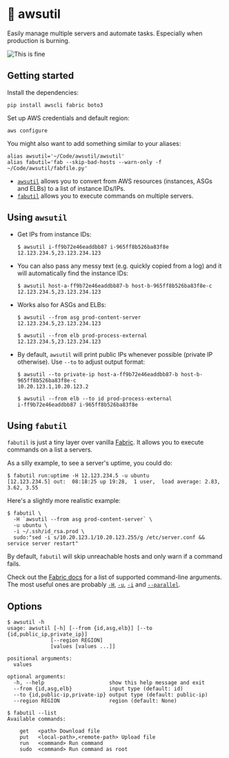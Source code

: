 # 🚒 awsutil

Easily manage multiple servers and automate tasks. Especially when production is burning.

![This is fine](https://i.imgur.com/ck8tvNd.png)

## Getting started

Install the dependencies:

```
pip install awscli fabric boto3
```

Set up AWS credentials and default region:
```
aws configure
```

You might also want to add something similar to your aliases:
```
alias awsutil='~/Code/awsutil/awsutil'
alias fabutil='fab --skip-bad-hosts --warn-only -f ~/Code/awsutil/fabfile.py'
```

* [`awsutil`](awsutil) allows you to convert from AWS resources (instances, ASGs and ELBs) to a list of instance IDs/IPs.
* [`fabutil`](fabfile.py) allows you to execute commands on multiple servers.

## Using `awsutil`

* Get IPs from instance IDs:

    ```
    $ awsutil i-ff9b72e46eaddbb87 i-965ff8b526ba83f8e
    12.123.234.5,23.123.234.123
    ```

* You can also pass any messy text (e.g. quickly copied from a log) and it will automatically find the instance IDs:

    ```
    $ awsutil host-a-ff9b72e46eaddbb87-b host-b-965ff8b526ba83f8e-c
    12.123.234.5,23.123.234.123
    ```

* Works also for ASGs and ELBs:

    ```
    $ awsutil --from asg prod-content-server
    12.123.234.5,23.123.234.123
    ```

    ```
    $ awsutil --from elb prod-process-external
    12.123.234.5,23.123.234.123
    ```

* By default, `awsutil` will print public IPs whenever possible (private IP otherwise). Use `--to` to adjust output format:

    ```
    $ awsutil --to private-ip host-a-ff9b72e46eaddbb87-b host-b-965ff8b526ba83f8e-c
    10.20.123.1,10.20.123.2
    ```

    ```
    $ awsutil --from elb --to id prod-process-external
    i-ff9b72e46eaddbb87 i-965ff8b526ba83f8e
    ```

## Using `fabutil`

`fabutil` is just a tiny layer over vanilla [Fabric](http://www.fabfile.org). It allows you to execute commands on a list a servers.

As a silly example, to see a server's uptime, you could do:

```
$ fabutil run:uptime -H 12.123.234.5 -u ubuntu
[12.123.234.5] out:  08:18:25 up 19:28,  1 user,  load average: 2.83, 3.62, 3.55
```

Here's a slightly more realistic example:

```
$ fabutil \
  -H `awsutil --from asg prod-content-server` \
  -u ubuntu \
  -i ~/.ssh/id_rsa.prod \
  sudo:"sed -i s/10.20.123.1/10.20.123.255/g /etc/server.conf && service server restart"
```

By default, `fabutil` will skip unreachable hosts and only warn if a command fails.

Check out the [Fabric docs](http://docs.fabfile.org/en/1.14/usage/fab.html) for a list of supported command-line arguments. The most useful ones are probably [`-H`](http://docs.fabfile.org/en/1.14/usage/fab.html#cmdoption-H), [`-u`](http://docs.fabfile.org/en/1.14/usage/fab.html#cmdoption-u), [`-i`](http://docs.fabfile.org/en/1.14/usage/fab.html#cmdoption-i) and [`--parallel`](http://docs.fabfile.org/en/1.14/usage/fab.html#cmdoption-P).

## Options

```
$ awsutil -h                     
usage: awsutil [-h] [--from {id,asg,elb}] [--to {id,public_ip,private_ip}]
              [--region REGION]
              [values [values ...]]

positional arguments:
  values

optional arguments:
  -h, --help                     show this help message and exit
  --from {id,asg,elb}            input type (default: id)
  --to {id,public-ip,private-ip} output type (default: public-ip)
  --region REGION                region (default: None)
```

```
$ fabutil --list                       
Available commands:                

    get   <path> Download file     
    put   <local-path>,<remote-path> Upload file                       
    run   <command> Run command    
    sudo  <command> Run command as root
```
